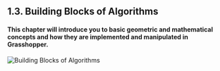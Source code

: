 ## 1.3. Building Blocks of Algorithms

#### This chapter will introduce you to basic geometric and mathematical concepts and how they are implemented and manipulated in Grasshopper.

![Building Blocks of Algorithms](images/1-3/1-3_001.png)
